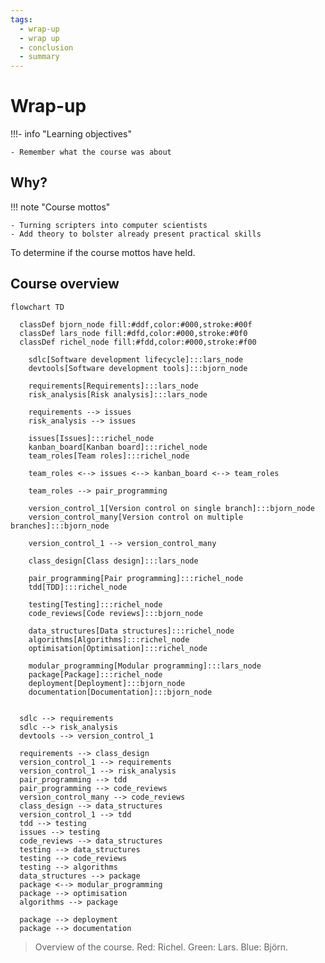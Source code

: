 ```yaml
---
tags:
  - wrap-up
  - wrap up
  - conclusion
  - summary
---
```


# Wrap-up

!!!- info "Learning objectives"

    - Remember what the course was about

## Why?

!!! note "Course mottos"

    - Turning scripters into computer scientists
    - Add theory to bolster already present practical skills

To determine if the course mottos have held.


## Course overview

```mermaid
flowchart TD

  classDef bjorn_node fill:#ddf,color:#000,stroke:#00f
  classDef lars_node fill:#dfd,color:#000,stroke:#0f0
  classDef richel_node fill:#fdd,color:#000,stroke:#f00

    sdlc[Software development lifecycle]:::lars_node
    devtools[Software development tools]:::bjorn_node

    requirements[Requirements]:::lars_node
    risk_analysis[Risk analysis]:::lars_node

    requirements --> issues
    risk_analysis --> issues

    issues[Issues]:::richel_node
    kanban_board[Kanban board]:::richel_node
    team_roles[Team roles]:::richel_node

    team_roles <--> issues <--> kanban_board <--> team_roles

    team_roles --> pair_programming

    version_control_1[Version control on single branch]:::bjorn_node
    version_control_many[Version control on multiple branches]:::bjorn_node

    version_control_1 --> version_control_many

    class_design[Class design]:::lars_node

    pair_programming[Pair programming]:::richel_node
    tdd[TDD]:::richel_node

    testing[Testing]:::richel_node
    code_reviews[Code reviews]:::bjorn_node

    data_structures[Data structures]:::richel_node
    algorithms[Algorithms]:::richel_node
    optimisation[Optimisation]:::richel_node

    modular_programming[Modular programming]:::lars_node
    package[Package]:::richel_node
    deployment[Deployment]:::bjorn_node
    documentation[Documentation]:::bjorn_node


  sdlc --> requirements
  sdlc --> risk_analysis
  devtools --> version_control_1

  requirements --> class_design
  version_control_1 --> requirements
  version_control_1 --> risk_analysis
  pair_programming --> tdd
  pair_programming --> code_reviews
  version_control_many --> code_reviews
  class_design --> data_structures
  version_control_1 --> tdd
  tdd --> testing
  issues --> testing
  code_reviews --> data_structures
  testing --> data_structures
  testing --> code_reviews
  testing --> algorithms
  data_structures --> package
  package <--> modular_programming
  package --> optimisation
  algorithms --> package

  package --> deployment
  package --> documentation
```

> Overview of the course.
> Red: Richel.
> Green: Lars.
> Blue: Björn.
